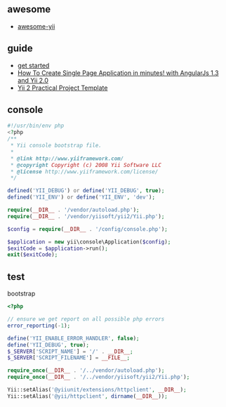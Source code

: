 awesome
---
- [awesome-yii](https://github.com/samdark/awesome-yii)

guide
---
- [get started](http://www.yiiframework.com/doc-2.0/guide-start-installation.html)
- [How To Create Single Page Application in minutes! 
with AngularJs 1.3 and Yii 2.0](https://github.com/hscstudio/angular1-yii2)
- [Yii 2 Practical Project Template](https://github.com/kartik-v/yii2-app-practical)

console
---
```php
#!/usr/bin/env php
<?php
/**
 * Yii console bootstrap file.
 *
 * @link http://www.yiiframework.com/
 * @copyright Copyright (c) 2008 Yii Software LLC
 * @license http://www.yiiframework.com/license/
 */

defined('YII_DEBUG') or define('YII_DEBUG', true);
defined('YII_ENV') or define('YII_ENV', 'dev');

require(__DIR__ . '/vendor/autoload.php');
require(__DIR__ . '/vendor/yiisoft/yii2/Yii.php');

$config = require(__DIR__ . '/config/console.php');

$application = new yii\console\Application($config);
$exitCode = $application->run();
exit($exitCode);
```

test
---
bootstrap
```php
<?php

// ensure we get report on all possible php errors
error_reporting(-1);

define('YII_ENABLE_ERROR_HANDLER', false);
define('YII_DEBUG', true);
$_SERVER['SCRIPT_NAME'] = '/' . __DIR__;
$_SERVER['SCRIPT_FILENAME'] = __FILE__;

require_once(__DIR__ . '/../vendor/autoload.php');
require_once(__DIR__ . '/../vendor/yiisoft/yii2/Yii.php');

Yii::setAlias('@yiiunit/extensions/httpclient', __DIR__);
Yii::setAlias('@yii/httpclient', dirname(__DIR__));
```
